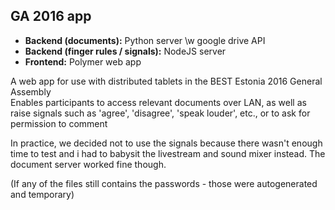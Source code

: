 ## GA 2016 app

* **Backend (documents):** Python server \w google drive API
* **Backend (finger rules / signals):** NodeJS server
* **Frontend:** Polymer web app

A web app for use with distributed tablets in the BEST Estonia 2016 General Assembly  
Enables participants to access relevant documents over LAN, as well as raise signals such as 'agree', 'disagree', 'speak louder', etc., or to ask for permission to comment

In practice, we decided not to use the signals because there wasn't enough time to test and i had to babysit the livestream and sound mixer instead. The document server worked fine though.


(If any of the files still contains the passwords - those were autogenerated and temporary)
